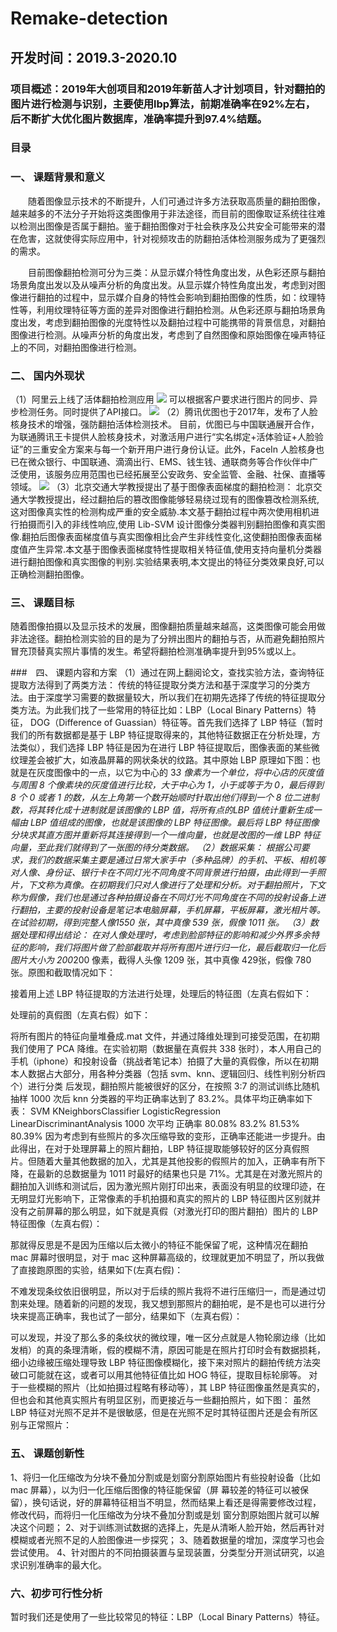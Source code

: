 # Remake-detection
## 开发时间：2019.3-2020.10
### 项目概述：2019年大创项目和2019年新苗人才计划项目，针对翻拍的图片进行检测与识别，主要使用lbp算法，前期准确率在92%左右，后不断扩大优化图片数据库，准确率提升到97.4%结题。
### 目录

### 一、 课题背景和意义

　　随着图像显示技术的不断提升，人们可通过许多方法获取高质量的翻拍图像，越来越多的不法分子开始将这类图像用于非法途径，而目前的图像取证系统往往难以检测出图像是否属于翻拍。鉴于翻拍图像对于社会秩序及公共安全可能带来的潜在危害，这就使得实际应用中，针对视频攻击的防翻拍活体检测服务成为了更强烈的需求。　　

　　目前图像翻拍检测可分为三类：从显示媒介特性角度出发，从色彩还原与翻拍场景角度出发以及从噪声分析的角度出发。从显示媒介特性角度出发，考虑到对图像进行翻拍的过程中，显示媒介自身的特性会影响到翻拍图像的性质，如：纹理特性等，利用纹理特征等方面的差异对图像进行翻拍检测。从色彩还原与翻拍场景角度出发，考虑到翻拍图像的光度特性以及翻拍过程中可能携带的背景信息，对翻拍图像进行检测。从噪声分析的角度出发，考虑到了自然图像和原始图像在噪声特征上的不同，对翻拍图像进行检测。

### 二、 国内外现状
（1）阿里云上线了活体翻拍检测应用
![](https://github.com/Vodkayu/Remake-detection/blob/main/images/1.png?raw=true)
可以根据客户要求进行图片的同步、异步检测任务。同时提供了API接口。
![](https://github.com/Vodkayu/Remake-detection/blob/main/images/2.png?raw=true)
（2）腾讯优图也于2017年，发布了人脸核身技术的增强，强防翻拍活体检测技术。
    目前，优图已与中国联通展开合作，为联通腾讯王卡提供人脸核身技术，对激活用户进行“实名绑定+活体验证+人脸验证”的三重安全方案来与每一个新开用户进行身份认证。此外，FaceIn 人脸核身也已在微众银行、中国联通、滴滴出行、EMS、钱生钱、通联商务等合作伙伴中广泛使用，该服务应用范围也已经拓展至公安政务、安全监管、金融、社保、直播等领域。
![](https://github.com/Vodkayu/Remake-detection/blob/main/images/3.png?raw=true)
（3）北京交通大学教授提出了基于图像表面梯度的翻拍检测：
 北京交通大学教授提出，经过翻拍后的篡改图像能够轻易绕过现有的图像篡改检测系统,这对图像真实性的检测构成严重的安全威胁.本文基于翻拍过程中两次使用相机进行拍摄而引入的非线性响应,使用 Lib-SVM 设计图像分类器判别翻拍图像和真实图像.翻拍后图像表面梯度值与真实图像相比会产生非线性变化,这使翻拍图像表面梯度值产生异常.本文基于图像表面梯度特性提取相关特征值,使用支持向量机分类器进行翻拍图像和真实图像的判别.实验结果表明,本文提出的特征分类效果良好,可以正确检测翻拍图像。

### 三、 课题目标
随着图像拍摄以及显示技术的发展，图像翻拍质量越来越高，这类图像可能会用做非法途径。翻拍检测实验的目的是为了分辨出图片的翻拍与否，从而避免翻拍照片冒充顶替真实照片事情的发生。希望将翻拍检测准确率提升到95%或以上。

###　四、 课题内容和方案
（1）通过在网上翻阅论文，查找实验方法，查询特征提取方法得到了两类方法：
    传统的特征提取分类方法和基于深度学习的分类方法。由于深度学习需要的数据量较大，所以我们在初期先选择了传统的特征提取分类方法。为此我们找了一些常用的特征比如：LBP（Local Binary Patterns）特征， DOG（Difference of Guassian）特征等。首先我们选择了 LBP 特征（暂时我们的所有数据都是基于 LBP 特征提取得来的，其他特征数据正在分析处理，方法类似），我们选择 LBP 特征是因为在进行 LBP 特征提取后，图像表面的某些微纹理差会被扩大，如液晶屏幕的网状条状的纹路。其中原始 LBP 原理如下图：也就是在灰度图像中的一点，以它为中心的 3*3 像素为一个单位，将中心店的灰度值与周围 8 个像素块的灰度值进行比较，大于中心为 1，小于或等于为 0，最后得到 8 个 0 或者 1 的数，从左上角第一个数开始顺时针取出他们得到一个 8 位二进制数，将其转化成十进制就是该图像的 LBP 值，将所有点的LBP 值统计重新生成一幅由 LBP 值组成的图像，也就是该图像的 LBP 特征图像。最后将 LBP 特征图像分块求其直方图并重新将其连接得到一个一维向量，也就是改图的一维 LBP 特征向量，至此我们就得到了一张图的待分类数据。
（2）数据采集：
    根据公司要求，我们的数据采集主要是通过日常大家手中（多种品牌）的手机、平板、相机等对人像、身份证、银行卡在不同灯光不同角度不同背景进行拍摄，由此得到一手照片，下文称为真像。在初期我们只对人像进行了处理和分析。对于翻拍照片，下文称为假像，我们也是通过各种拍摄设备在不同灯光不同角度在不同的投射设备上进行翻拍，主要的投射设备是笔记本电脑屏幕，手机屏幕，平板屏幕，激光相片等。在试验初期，得到完整人像1550 张，其中真像 539 张，假像 1011 张。
（3）数据处理和得出结论：
在对人像处理时，考虑到脸部特征的影响和减少外界多余特征的影响，我们将图片做了脸部截取并将所有图片进行归一化，最后截取归一化后图片大小为 200*200 像素，截得人头像 1209 张，其中真像 429张，假像 780 张。原图和截取情况如下：

接着用上述 LBP 特征提取的方法进行处理，处理后的特征图（左真右假如下：

处理前的真假图（左真右假）如下：
 
将所有图片的特征向量堆叠成.mat 文件，并通过降维处理到可接受范围，在初期我们使用了 PCA 降维。在实验初期（数据量在真假共 338 张时），本人用自己的手机（iphone）和投射设备（挑战者笔记本）拍摄了大量的真假像，所以在初期本人数据占大部分，用各种分类器（包括 svm、knn、逻辑回归、线性判别分析四个）进行分类
后发现，翻拍照片能被很好的区分，在按照 3:7 的测试训练比随机抽样 1000 次后 knn 分类器的平均正确率达到了 83.2%。具体平均正确率如下表：
SVM KNeighborsClassifier LogisticRegression LinearDiscriminantAnalysis
1000
次平均
正确率
80.08% 83.2% 81.53% 80.39%
因为考虑到有些照片的多次压缩导致的变形，正确率还能进一步提升。由此得出，在对于处理屏幕上的照片翻拍，LBP 特征提取能够较好的区分真假照片。但随着大量其他数据的加入，尤其是其他投影的假照片的加入，正确率有所下降，在最新的总数据量为 1011 时最好的结果也只是 71%。尤其是在对激光照片的翻拍加入训练和测试后，因为激光照片刚打印出来，表面没有明显的纹理印迹，在无明显灯光影响下，正常像素的手机拍摄和真实的照片的 LBP 特征图片区别就并没有之前屏幕的那么明显，如下就是真假（对激光打印的图片翻拍）图片的 LBP 特征图像（左真右假）：

那就得反思是不是因为压缩以后太微小的特征不能保留了呢，这种情况在翻拍 mac 屏幕时很明显，对于 mac 这种屏幕高级的，纹理就更加不明显了，所以我做了直接跑原图的实验，结果如下(左真右假)：

不难发现条纹依旧很明显，所以对于后续的照片我将不进行压缩归一，而是通过切割来处理。随着新的问题的发现，我又想到那照片的翻拍呢，是不是也可以进行分块来提高正确率，我也试了一部分，结果如下（左真右假）：
 
可以发现，并没了那么多的条纹状的微纹理，唯一区分点就是人物轮廓边缘（比如发梢）的真的条理清晰，假的模糊不清，原因可能是在照片打印时会有数据损耗，细小边缘被压缩处理导致 LBP 特征图像模糊化，接下来对照片的翻拍传统方法突破口可能就在这，或者可以用其他特征值比如 HOG 特征，提取目标轮廓等。
对于一些模糊的照片（比如拍摄过程略有移动等），其 LBP 特征图像虽然是真实的，但也会和其他真实照片有明显区别，而更接近与一些翻拍照片，如下图：
虽然 LBP 特征对光照不足并不是很敏感，但是在光照不足时其特征图片还是会有所区别与正常照片：

### 五、 课题创新性
1、将归一化压缩改为分块不叠加分割或是划窗分割原始图片有些投射设备（比如 mac 屏幕），以为归一化压缩后图像的特征能保留（屏
幕较差的特征可以被保留），换句话说，好的屏幕特征相当不明显，然而结果上看还是得需要修改过程，修改代码，而将归一化压缩改为分块不叠加分割或是划
窗分割原始图片就可以解决这个问题；
2、对于训练测试数据的选择上，先是从清晰人脸开始，然后再针对模糊或者光照不足的人脸图像进一步探究；
3、随着数据量的增加，深度学习也会尝试使用。
4、针对图片的不同拍摄装置与呈现装置，分类型分开测试研究，以追求识别准确率的最大化。

### 六、初步可行性分析
暂时我们还是使用了一些比较常见的特征：LBP（Local Binary
Patterns）特征。
